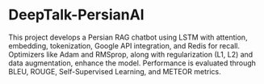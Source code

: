 # DeepTalk-PersianAI
This project develops a Persian RAG chatbot using LSTM with attention, embedding, tokenization, Google API integration, and Redis for recall. Optimizers like Adam and RMSprop, along with regularization (L1, L2) and data augmentation, enhance the model. Performance is evaluated through BLEU, ROUGE, Self-Supervised Learning, and METEOR metrics.
